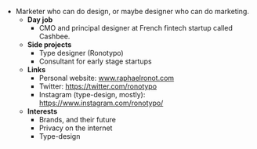 - Marketer who can do design, or maybe designer who can do marketing.
    - **Day job**
        - CMO and principal designer at French fintech startup called Cashbee. 
    - **Side projects**
        - Type designer (Ronotypo)
        - Consultant for early stage startups
    - **Links**
        - Personal website: www.raphaelronot.com 
        - Twitter: https://twitter.com/ronotypo 
        - Instagram (type-design, mostly): https://www.instagram.com/ronotypo/
    - **Interests** 
        - Brands, and their future
        - Privacy on the internet
        - Type-design 
